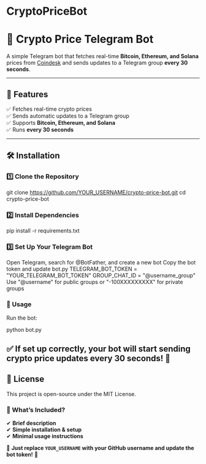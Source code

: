 ﻿# CryptoPriceBot

 # 🚀 Crypto Price Telegram Bot  

A simple Telegram bot that fetches real-time **Bitcoin, Ethereum, and Solana** prices from [Coindesk](https://www.coindesk.com/) and sends updates to a Telegram group **every 30 seconds**.  

---

## 📌 Features  
✅ Fetches real-time crypto prices  
✅ Sends automatic updates to a Telegram group  
✅ Supports **Bitcoin, Ethereum, and Solana**  
✅ Runs **every 30 seconds**  

---

## 🛠 Installation  

### 1️⃣ **Clone the Repository**  

git clone https://github.com/YOUR_USERNAME/crypto-price-bot.git
cd crypto-price-bot

### 2️⃣ Install Dependencies
pip install -r requirements.txt

### 3️⃣ Set Up Your Telegram Bot
Open Telegram, search for @BotFather, and create a new bot
Copy the bot token and update bot.py
TELEGRAM_BOT_TOKEN = "YOUR_TELEGRAM_BOT_TOKEN"
GROUP_CHAT_ID = "@username_group"  
Use "@username" for public groups or "-100XXXXXXXXX" for private groups

### 📌 Usage
Run the bot:

python bot.py

## ✅ If set up correctly, your bot will start sending crypto price updates every 30 seconds! 🚀

## 📜 License
This project is open-source under the MIT License.


### **📌 What’s Included?**  
✔ **Brief description**  
✔ **Simple installation & setup**  
✔ **Minimal usage instructions**  

🚀 **Just replace `YOUR_USERNAME` with your GitHub username and update the bot token!** 🎯







